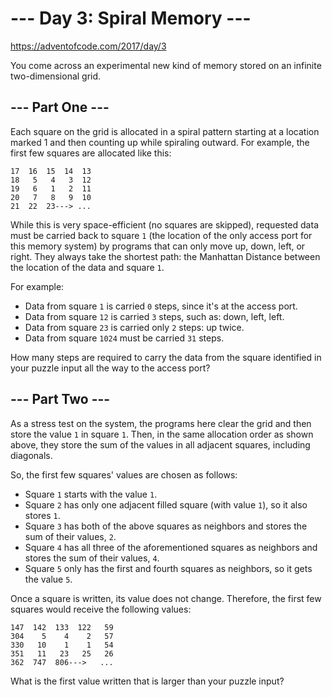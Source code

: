 # --- Day 3: Spiral Memory ---
https://adventofcode.com/2017/day/3

You come across an experimental new kind of memory stored on an infinite two-dimensional grid.

## --- Part One ---
Each square on the grid is allocated in a spiral pattern starting at a location marked 1 and then counting up while spiraling outward. For example, the first few squares are allocated like this:

```
17  16  15  14  13
18   5   4   3  12
19   6   1   2  11
20   7   8   9  10
21  22  23---> ...
```

While this is very space-efficient (no squares are skipped), requested data must be carried back to square `1` (the location of the only access port for this memory system) by programs that can only move up, down, left, or right. They always take the shortest path: the Manhattan Distance between the location of the data and square `1`.

For example:
  * Data from square `1` is carried `0` steps, since it's at the access port.
  * Data from square `12` is carried `3` steps, such as: down, left, left.
  * Data from square `23` is carried only `2` steps: up twice.
  * Data from square `1024` must be carried `31` steps.

How many steps are required to carry the data from the square identified in your puzzle input all the way to the access port?

## --- Part Two ---
As a stress test on the system, the programs here clear the grid and then store the value `1` in square `1`. Then, in the same allocation order as shown above, they store the sum of the values in all adjacent squares, including diagonals.

So, the first few squares' values are chosen as follows:
  * Square `1` starts with the value `1`.
  * Square `2` has only one adjacent filled square (with value `1`), so it also stores `1`.
  * Square `3` has both of the above squares as neighbors and stores the sum of their values, `2`.
  * Square `4` has all three of the aforementioned squares as neighbors and stores the sum of their values, `4`.
  * Square `5` only has the first and fourth squares as neighbors, so it gets the value `5`.

Once a square is written, its value does not change. Therefore, the first few squares would receive the following values:

```
147  142  133  122   59
304    5    4    2   57
330   10    1    1   54
351   11   23   25   26
362  747  806--->   ...
```

What is the first value written that is larger than your puzzle input?
